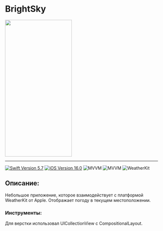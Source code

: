 # BrightSky

<p float="center">
<img src="https://github.com/DeVIn4I/BrightSky/blob/main/Assets/Screen.gif" width="220" height="450">
</p>

---

<p align="left"> 
<a href="https://swift.org">
<img src="https://img.shields.io/badge/Swift-5.7-orange" alt="Swift Version 5.7" /></a>
<a href="https://developer.apple.com/ios/">
<img src="https://img.shields.io/badge/iOS-16.0%2B-success" alt="iOS Version 16.0"/></a>
<img src="https://img.shields.io/badge/MVVM-ff69b4" alt="MVVM" /></a>
<img src="https://img.shields.io/badge/No storyboard-purple" alt="MVVM" /></a>
<img src="https://img.shields.io/badge/WeatherKit-yellow" alt="WeatherKit" /></a>
</p>

## Описание:

Небольшое приложение, которое взаимодействует с платформой WeatherKit от Apple. Отображает погоду в текущем местоположении.

### Инструменты:

Для верстки использовал UICollectionView с CompositionalLayout.
